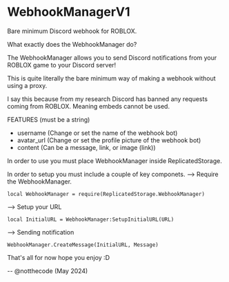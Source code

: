 # WebhookManagerV1
Bare minimum Discord webhook for ROBLOX.


What exactly does the WebhookManager do?

The WebhookManager allows you to send Discord notifications from your ROBLOX game to your Discord server!

This is quite literally the bare minimum way of making a webhook without using a proxy.

I say this because from my research Discord has banned any requests coming from ROBLOX. Meaning embeds cannot be used.


FEATURES (must be a string)
  - username (Change or set the name of the webhook bot)
  - avatar_url (Change or set the profile picture of the webhook bot)
  - content (Can be a message, link, or image (link))

In order to use you must place WebhookManager inside ReplicatedStorage.

In order to setup you must include a couple of key componets.
--> Require the WebhookManager.

`local WebhookManager = require(ReplicatedStorage.WebhookManager)`

--> Setup your URL

`local InitialURL = WebhookManager:SetupInitialURL(URL)`

--> Sending notification

`WebhookManager.CreateMessage(InitialURL, Message)`

That's all for now hope you enjoy :D

-- @notthecode (May 2024)
